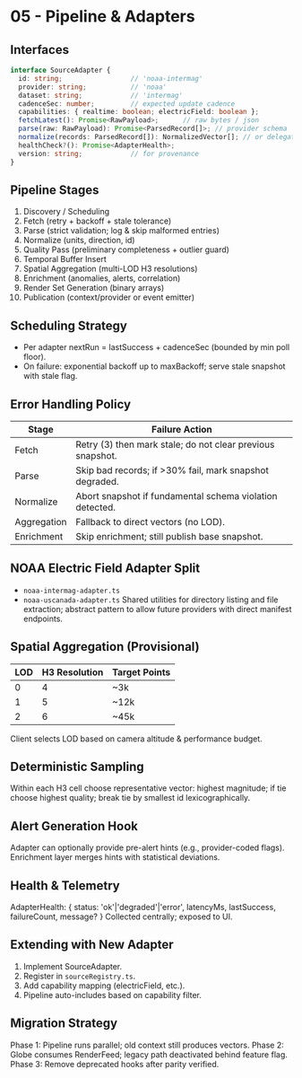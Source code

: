 # 05 - Pipeline & Adapters

## Interfaces
```ts
interface SourceAdapter {
  id: string;                 // 'noaa-intermag'
  provider: string;           // 'noaa'
  dataset: string;            // 'intermag'
  cadenceSec: number;         // expected update cadence
  capabilities: { realtime: boolean; electricField: boolean };
  fetchLatest(): Promise<RawPayload>;      // raw bytes / json
  parse(raw: RawPayload): Promise<ParsedRecord[]>; // provider schema
  normalize(records: ParsedRecord[]): NormalizedVector[]; // or delegate to shared util
  healthCheck?(): Promise<AdapterHealth>;
  version: string;            // for provenance
}
```

## Pipeline Stages
1. Discovery / Scheduling
2. Fetch (retry + backoff + stale tolerance)
3. Parse (strict validation; log & skip malformed entries)
4. Normalize (units, direction, id)
5. Quality Pass (preliminary completeness + outlier guard)
6. Temporal Buffer Insert
7. Spatial Aggregation (multi-LOD H3 resolutions)
8. Enrichment (anomalies, alerts, correlation)
9. Render Set Generation (binary arrays)
10. Publication (context/provider or event emitter)

## Scheduling Strategy
- Per adapter nextRun = lastSuccess + cadenceSec (bounded by min poll floor).
- On failure: exponential backoff up to maxBackoff; serve stale snapshot with stale flag.

## Error Handling Policy
| Stage | Failure Action |
|-------|----------------|
| Fetch | Retry (3) then mark stale; do not clear previous snapshot. |
| Parse | Skip bad records; if >30% fail, mark snapshot degraded. |
| Normalize | Abort snapshot if fundamental schema violation detected. |
| Aggregation | Fallback to direct vectors (no LOD). |
| Enrichment | Skip enrichment; still publish base snapshot. |

## NOAA Electric Field Adapter Split
- `noaa-intermag-adapter.ts`
- `noaa-uscanada-adapter.ts`
Shared utilities for directory listing and file extraction; abstract pattern to allow future providers with direct manifest endpoints.

## Spatial Aggregation (Provisional)
| LOD | H3 Resolution | Target Points |
|-----|---------------|---------------|
| 0   | 4             | ~3k           |
| 1   | 5             | ~12k          |
| 2   | 6             | ~45k          |
Client selects LOD based on camera altitude & performance budget.

## Deterministic Sampling
Within each H3 cell choose representative vector: highest magnitude; if tie choose highest quality; break tie by smallest id lexicographically.

## Alert Generation Hook
Adapter can optionally provide pre-alert hints (e.g., provider-coded flags). Enrichment layer merges hints with statistical deviations.

## Health & Telemetry
AdapterHealth: { status: 'ok'|'degraded'|'error', latencyMs, lastSuccess, failureCount, message? }
Collected centrally; exposed to UI.

## Extending with New Adapter
1. Implement SourceAdapter.
2. Register in `sourceRegistry.ts`.
3. Add capability mapping (electricField, etc.).
4. Pipeline auto-includes based on capability filter.

## Migration Strategy
Phase 1: Pipeline runs parallel; old context still produces vectors.
Phase 2: Globe consumes RenderFeed; legacy path deactivated behind feature flag.
Phase 3: Remove deprecated hooks after parity verified.
